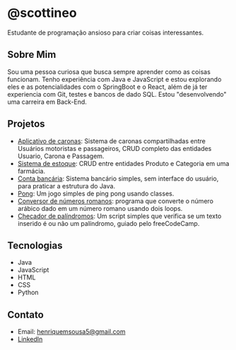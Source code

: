 # @scottineo

Estudante de programação ansioso para criar coisas interessantes.

## Sobre Mim

Sou uma pessoa curiosa que busca sempre aprender como as coisas funcionam. Tenho experiência com Java e JavaScript e estou explorando eles e as potencialidades com o SpringBoot e o React, além de já ter experiencia com Git, testes e bancos de dado SQL. Estou "desenvolvendo" uma carreira em Back-End.

## Projetos
*    [Aplicativo de caronas]([https://github.com/scottineo/conta01](https://github.com/Turma-81-grupo-4/Aplicativo-Carona/tree/refactor/estrutura-entidades)): Sistema de caronas compartilhadas entre Usuários motoristas e passageiros, CRUD completo das entidades Usuario, Carona e Passagem.
*    [Sistema de estoque]([https://github.com/scottineo/conta01](https://github.com/scottineo/projeto_final_bloco_02)): CRUD entre entidades Produto e Categoria em uma farmácia.
*    [Conta bancária](https://github.com/scottineo/conta01): Sistema bancário simples, sem interface do usuário, para praticar a estrutura do Java.
*    [Pong](https://github.com/scottineo/estudo/tree/main/pong): Um jogo simples de ping pong usando classes.
*    [Conversor de números romanos](https://github.com/scottineo/estudo/tree/main/pong): programa que converte o número arábico dado em um número romano usando dois loops.
*    [Checador de palíndromos](https://github.com/scottineo/estudo/tree/main/palindrome_checker): Um script simples que verifica se um texto inserido é ou não um palíndromo, guiado pelo freeCodeCamp.


## Tecnologias

*   Java
*   JavaScript
*   HTML
*   CSS
*   Python

## Contato

*   Email: henriquemsousa5@gmail.com
*   [LinkedIn](https://www.linkedin.com/in/luiz-henrique-machado/) 

<!---
scottineo/scottineo is a ✨ special ✨ repository because its `README.md` (this file) appears on your GitHub profile.
You can click the Preview link to take a look at your changes.
--->
